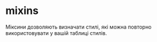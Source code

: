 # mixins
Міксини дозволяють визначати стилі, які можна повторно використовувати у вашій таблиці стилів.
